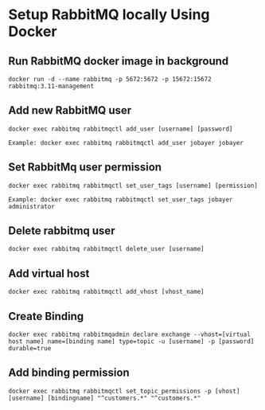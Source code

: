 # Setup RabbitMQ locally Using Docker 

## Run RabbitMQ docker image in background
```shell
docker run -d --name rabbitmq -p 5672:5672 -p 15672:15672 rabbitmq:3.11-management
```

## Add new RabbitMQ user
```shell
docker exec rabbitmq rabbitmqctl add_user [username] [password]
```
```shell
Example: docker exec rabbitmq rabbitmqctl add_user jobayer jobayer
```

## Set RabbitMq user permission
```shell
docker exec rabbitmq rabbitmqctl set_user_tags [username] [permission]
```
```shell
Example: docker exec rabbitmq rabbitmqctl set_user_tags jobayer administrator
```

## Delete rabbitmq user
```shell
docker exec rabbitmq rabbitmqctl delete_user [username]
```

## Add virtual host
```shell
docker exec rabbitmq rabbitmqctl add_vhost [vhost_name]
```

## Create Binding
```shell
docker exec rabbitmq rabbitmqadmin declare exchange --vhost=[virtual host name] name=[binding name] type=topic -u [username] -p [password] durable=true
```
## Add binding permission
```shell
docker exec rabbitmq rabbitmqctl set_topic_permissions -p [vhost] [username] [bindingname] "^customers.*" "^customers.*"
```
